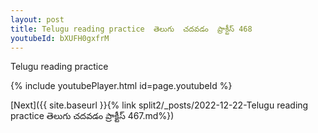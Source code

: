 ```yaml
---
layout: post
title: Telugu reading practice  తెలుగు  చదవడం  ప్రాక్టీస్ 468
youtubeId: bXUFH0gxfrM
---
```

 
 
Telugu reading practice
 
 
 
 
 


{% include youtubePlayer.html id=page.youtubeId %}
 
[Next]({{ site.baseurl }}{% link  split2/_posts/2022-12-22-Telugu reading practice  తెలుగు  చదవడం  ప్రాక్టీస్ 467.md%})
 
